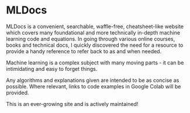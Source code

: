 # MLDocs

MLDocs is a convenient, searchable, waffle-free, cheatsheet-like website which covers many foundational and more technically in-depth machine learning code and equations. In going through various online courses, books and technical docs, I quickly discovered the need for a resource to provide a handy reference to refer back to as and when needed.

Machine learning is a complex subject with many moving parts - it can be intimidating and easy to forget things.

Any algorithms and explanations given are intended to be as concise as possible. Where relevant, links to code examples in Google Colab will be provided.

This is an ever-growing site and is actively maintained!